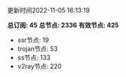 更新时间2022-11-05 16:13:19

**总订阅: 45**
**总节点: 2336**
**有效节点: 425**
- ssr节点: 19
- trojan节点: 53
- ss节点: 133
- v2ray节点: 220
